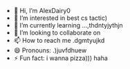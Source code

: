- 👋 Hi, I’m AlexDairy0
- 👀 I’m interested in best cs tactic)
- 🌱 I’m currently learning ...,thdntyjythjn
- 💞️ I’m looking to collaborate on 
- 📫 How to reach me .dgmtyujkd
- 😄 Pronouns: .)juvfdhuew
- ⚡ Fun fact: i wanna pizza))) haha
<!---
AlexDairy0/AlexDairy0 is a ✨ special ✨ repository because its `README.md` (this file) appears on your GitHub profile.
You can click the Preview link to take a look at your changes.
---
